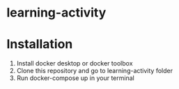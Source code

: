 # learning-activity

# Installation

1. Install docker desktop or docker toolbox
2. Clone this repository and go to learning-activity folder
3. Run docker-compose up in your terminal
